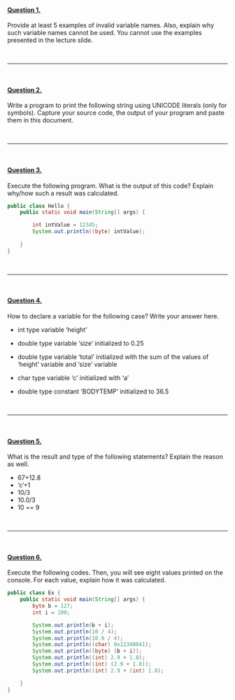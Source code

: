 #### [Question 1.]()
Provide at least 5 examples of invalid variable names. 
Also, explain why such variable names cannot be used.
You cannot use the examples presented in the lecture slide.

<br>

***

<br>

#### [Question 2.]()
Write a program to print the following string using UNICODE literals (only for symbols). 
Capture your source code, the output of your program and paste them in this document.

<br>

***

<br>

#### [Question 3.]() 
Execute the following program. What is the output of this code? Explain why/how such a result was calculated. 

```java
public class Hello {
    public static void main(String[] args) {

        int intValue = 12345;
        System.out.println((byte) intValue);
        
    }
}
```

<br>

***

<br>

#### [Question 4.]()
How to declare a variable for the following case? Write your answer here.

- int type variable ‘height’ 	

- double type variable ‘size’ initialized to 0.25	

- double type variable ‘total’ initialized with the sum of the values of ‘height’ variable and ‘size’ variable		

- char type variable ‘c’ initialized with ‘a’		

- double type constant ‘BODYTEMP’ initialized to 36.5 	


<br>

***

<br>

#### [Question 5.]()
What is the result and type of the following statements? Explain the reason as well.

- 67+12.8
- ‘c’+1
- 10/3  
- 10.0/3
- 10 == 9 

<br>

***

<br>

#### [Question 6.]()
Execute the following codes. 
Then, you will see eight values printed on the console. 
For each value, explain how it was calculated.

```java
public class Ex {
    public static void main(String[] args) {
        byte b = 127;
        int i = 100;

        System.out.println(b + i);
        System.out.println(10 / 4);
        System.out.println(10.0 / 4);
        System.out.println((char) 0x12340041);
        System.out.println((byte) (b + i));
        System.out.println((int) 2.9 + 1.8);
        System.out.println((int) (2.9 + 1.8));
        System.out.println((int) 2.9 + (int) 1.8);

    }
}

```
